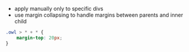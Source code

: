 - apply manually only to specific divs
- use margin collapsing to handle margins between parents and inner child

```.scss
.owl > * + * {
    margin-top: 20px;
}
```